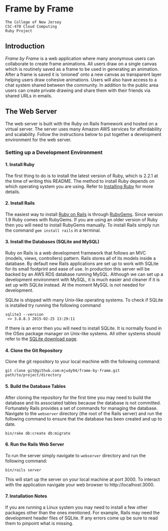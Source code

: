 # Frame by Frame
```
The College of New Jersey
CSC-470 Cloud Computing
Ruby Project
```
## Introduction
*Frame by Frame* is a web application where many anonymous users can collaborate to create frame animations. All users draw on a single canvas which is routinely saved as a frame to be used in generating an animation. After a frame is saved it is ‘onioned’ onto a new canvas as transparent layer helping users draw cohesive animations. Users will also have access to a chat system shared between the community. In addition to the public area users can create private drawing and share them with their friends via shared URLs in emails.

## The Web Server
The web server is built with the Ruby on Rails framework and hosted on a virtual server. The server uses many Amazon AWS services for affordability and scalability. Follow the instructions below to put together a development environment for the web server.

### Setting up a Development Environment

#### 1. Install Ruby
The first thing to do is to install the latest version of Ruby, which is 2.2.1 at the time of writing this README. The method to install Ruby depends on which operating system you are using. Refer to [Installing Ruby](https://www.ruby-lang.org/en/documentation/installation/) for more details.

#### 2. Install Rails
The easiest way to install [Ruby on Rails](http://rubyonrails.org/) is through [RubyGems](https://rubygems.org/). Since version 1.9 Ruby comes with RubyGems. If you are using an older version of Ruby then you will need to install RubyGems manually. To install Rails simply run the command `gem install rails` in a terminal.

#### 3. Install the Databases (SQLite and MySQL)
Ruby on Rails is a web development framework that follows an MVC (models, views, controllers) pattern. Rails stores all of its models inside a database. By default new Rails applications are set up to work with SQLite for its small footprint and ease of use. In production this server will be backed by an AWS RDS database running MySQL. Although we can set up a development environment with MySQL, it is much easier and cleaner if it is set up with SQLite instead. At the moment MySQL is not needed for development.

SQLite is shipped with many Unix-like operating systems. To check if SQLite is installed try running the following command
```
sqlite3 --version
 >> 3.8.8.3 2015-02-25 13:29:11
```
If there is an error then you will need to install SQLite. It is normally found in the OSes package manager on Unix-like systems. All other systems should refer to the [SQLite download page](http://www.sqlite.org/download.html).

#### 4. Clone the Git Repository
Clone the git repository to your local machine with the following command:
```
git clone git@github.com:mjudy94/frame-by-frame.git path/to/project/directory
```

#### 5. Build the Database Tables
After cloning the repository for the first time you may need to build the database and its associated tables because the database is not committed. Fortunately Rails provides a set of commands for managing the database. Navigate to the `webserver` directory (the root of the Rails server) and run the following command to ensure that the database has been created and up to date.
```
bin/rake db:create db:migrate
```

#### 6. Run the Rails Web Server
To run the server simply navigate to `webserver` directory and run the following command:
```
bin/rails server
```
This will start up the server on your local machine at port 3000. To interact with the application navigate your web browser to http://localhost:3000.

#### 7. Installation Notes
If you are running a Linux system you may need to install a few other packages other than the ones mentioned. For example, Rails may need the development header files of SQLite. If any errors come up be sure to read them to pinpoint what is missing.
